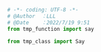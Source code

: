 
<BlogInfo title="1.导入时和运行时的比较" author="白日梦想猿" pv=0 read_times=0 pre_cost_time=0分9秒 category="类元编程" tag_list="['类元编程']" create_time="2022.07.19 09:51:24" update_time="2022.07.19 09:54:17" />

```python
# -*- coding: UTF-8 -*-                            
# @Author  ：LLL                         
# @Date    ：2022/7/19 9:51  
from tmp_function import say

from tmp_class import Say







```
